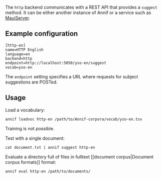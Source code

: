 The `http` backend communicates with a REST API that provides a `suggest` method. It can be either another instance of Annif or a service such as [MauiServer](https://github.com/NatLibFi/MauiServer).

## Example configuration

```
[http-en]
name=HTTP English
language=en
backend=http
endpoint=http://localhost:5050/yso-en/suggest
vocab=yso-en
```

The `endpoint` setting specifies a URL where requests for subject suggestions are POSTed.

## Usage

Load a vocabulary:

    annif loadvoc http-en /path/to/Annif-corpora/vocab/yso-en.tsv

Training is not possible.

Test with a single document:

    cat document.txt | annif suggest http-en

Evaluate a directory full of files in fulltext [[document corpus|Document corpus formats]] format:

    annif eval http-en /path/to/documents/